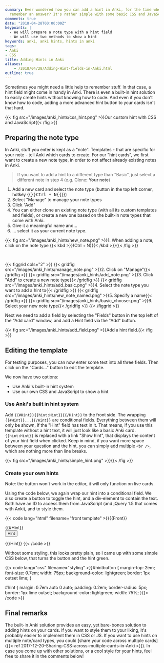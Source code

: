 ```yaml
---
summary: Ever wondered how you can add a hint in Anki, for the time when you just can't
  remember an answer? It's rather simple with some basic CSS and JavaScript
comments: true
date: "2018-04-28T00:00:00Z"
keypoints: |
  - We will prepare a note type with a hint field
  - We will use two methods to show a hint
keywords: anki, anki hints, hints in anki
tags:
- Anki
- CSS
title: Adding Hints in Anki
aliases:
    - /2018/04/28/Adding-Hint-fields-in-Anki.html
outline: true
---
```


Sometimes you might need a little help to remember stuff. In that case, a hint field might come in handy in Anki. There is even a built-in hint solution to easily create hints without knowing how to code. And even if you don't know how to code, adding a more advanced hint button to your cards isn't that hard.

{{< fig src="/images/anki_hints/css_hint.png" >}}Our custom hint with CSS and JavaScript{{< /fig >}}

## Preparing the note type

In Anki, stuff you enter is kept as a "note". Templates - that are specific for your note - tell Anki which cards to create. For our "hint cards", we first want to create a new note type, in order to not affect already existing notes in Anki.

> If you want to add a hint to a different type than "Basic", just select a different note in step 4 (e.g. Clone: **Your note**)

1. Add a new card and select the note type (button in the top left corner, hotkey {{<kbd>}}Ctrl + N{{</kbd>}})
2. Select "Manage" to manage your note types
3. Click "Add"
4. You can either clone an existing note type (with all its custom templates and fields), or create a new one based on the built-in note types that come with Anki.
5. Give it a meaningful name and...
6. ... select it as your current note type.

{{< fig src="/images/anki_hints/new_note.png" >}}1. When adding a note, click on the note type {{< kbd >}}(Ctrl + N){{< /kbd >}}{{< /fig >}}

&nbsp;

{{< figgrid cols="2" >}}
{{< gridfig src="/images/anki_hints/manage_note.png" >}}2. Click on "Manage"{{< /gridfig >}}
{{< gridfig src="/images/anki_hints/add_note.png" >}}3. Click "Add" to create a new note type{{< /gridfig >}}
{{< gridfig src="/images/anki_hints/add_basic.png" >}}4. Select the note type you want to add a hint to{{< /gridfig >}}
{{< gridfig src="/images/anki_hints/new_note_named.png" >}}5. Specify a name{{< /gridfig >}}
{{< gridfig src="/images/anki_hints/basic_chooser.png" >}}6. Select your new note type{{< /gridfig >}}
{{< /figgrid >}}

Next we need to add a field by selecting the "Fields" button in the top left of the "Add card" window, and add a Hint field via the "Add" button.

{{< fig src="/images/anki_hints/add_field.png" >}}Add a hint field.{{< /fig >}}

## Editing the template

For testing purposes, you can now enter some text into all three fields. Then click on the "Cards..." button to edit the template.

We now have two options:

- Use Anki's built-in hint system
- Use our own CSS and JavaScript to show a hint

### Use Anki's built in hint system

Add ```{{#Hint}}{{hint:Hint}}{{/Hint}}``` to the front side. The wrapping ```{{#Hint}}...{{/Hint}}``` are conditional fields. Everything between them will only be shown, if the "Hint" field has text in it. That means, if you use this template without a hint text, it will just look like a basic Anki card. ```{{hint:Hint}}``` is replaced with a link "Show hint", that displays the content of your hint field when clicked. Keep in mind, if you want more space between your question and the hint, you can simply add multiple ```<br />```, which are nothing more than line breaks.

{{< fig src="/images/anki_hints/simple_hint.png" >}}{{< /fig >}}

### Create your own hints

Note: the button won't work in the editor, it will only function on live cards.

Using the code below, we again wrap our hint into a conditional field. We also create a button to toggle the hint, and a div-element to contain the text. Both have an ID to access them from JavaScript (and jQuery 1.5 that comes with Anki), and to style them.

{{< code lang="html" filename="front template" >}}{{Front}}

{{#Hint}}
<br /><button id="hintbutton">Hint</button>
<div id="hint" style="display:none">{{Hint}}</div>

<script>
var hidden = true;
$("#hintbutton").click(function() {
  if(hidden)
  {
     $("#hint").fadeIn( );
  }
  else
  {
     $("#hint").fadeOut( );
  }
  hidden = !hidden;
});
</script>
{{/Hint}}
{{< /code >}}

Without some styling, this looks pretty plain, so I came up with some simple CSS below, that turns the button and the hint green.

{{< code lang="css" filename="styling" >}}#hintbutton {
  margin-top: 2em;
  font-size: 0.7em;
  width: 75px;
  background-color: lightgreen;
  border: 1px outset lime;
}

#hint {
 margin: 0.7em auto 0 auto;
 padding: 0.2em;
 border-radius: 5px;
 border: 1px lime outset;
 background-color: lightgreen;
 width: 75%;
}{{< /code >}}

## Final remarks

The built-in Anki solution provides an easy, yet bare-bones solution to adding hints on your cards. If you want to style them to your liking, it's probably easier to implement them in CSS or JS. If you want to use hints on multiple note/card types, you could [share your code across multiple cards]({{< ref 2017-12-20-Sharing-CSS-across-multiple-cards-in-Anki >}}). In case you come up with other solutions, or a cool style for your hints, feel free to share it in the comments below!

